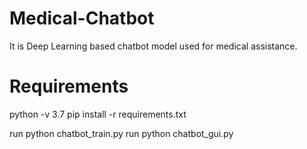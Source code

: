 # Medical-Chatbot
It is Deep Learning based chatbot model used for medical assistance.


# Requirements
python -v 3.7
pip install -r requirements.txt 

run python chatbot_train.py 
run python chatbot_gui.py
